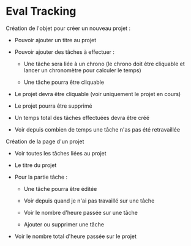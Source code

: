 # Eval Tracking

Création de l'objet pour créer un nouveau projet :

- Pouvoir ajouter un titre au projet

- Pouvoir ajouter des tâches à effectuer :

    - Une tâche sera liée à un chrono (le chrono doit être cliquable et lancer un chronomètre pour calculer le temps)

    - Une tâche pourra être cliquable

- Le projet devra être cliquable (voir uniquement le projet en cours)

- Le projet pourra être supprimé

- Un temps total des tâches effectuées devra être créé

- Voir depuis combien de temps une tâche n'as pas été retravaillée

Création de la page d'un projet

- Voir toutes les tâches liées au projet

- Le titre du projet

- Pour la partie tâche :

    - Une tâche pourra être éditée

    - Voir depuis quand je n'ai pas travaillé sur une tâche

    - Voir le nombre d'heure passée sur une tâche

    - Ajouter ou supprimer une tâche

- Voir le nombre total d'heure passée sur le projet
